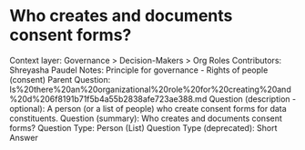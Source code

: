 # Who creates and documents consent forms?

Context layer: Governance > Decision-Makers > Org Roles
Contributors: Shreyasha Paudel
Notes: Principle for governance - Rights of people (consent)
Parent Question: Is%20there%20an%20organizational%20role%20for%20creating%20and%20d%206f8191b71f5b4a55b2838afe723ae388.md
Question (description - optional): A person (or a list of people) who create consent forms for data constituents. 
Question (summary): Who creates and documents consent forms?
Question Type: Person (List)
Question Type (deprecated): Short Answer